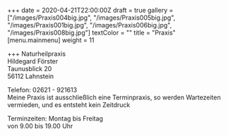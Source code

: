+++
date = 2020-04-21T22:00:00Z
draft = true
gallery = ["/images/Praxis004big.jpg", "/images/Praxis005big.jpg", "/images/Praxis001big.jpg", "/images/Praxis006big.jpg", "/images/Praxis008big.jpg"]
textColor = ""
title = "Praxis"
[menu.mainmenu]
weight = 11

+++
Naturheilpraxis  
Hildegard Förster  
Taunusblick 20  
56112 Lahnstein

Telefon: 02621 - 921613  
Meine Praxis ist ausschließlich eine Terminpraxis, so werden Wartezeiten vermieden, und es entsteht kein Zeitdruck

Terminzeiten: Montag bis Freitag  
von 9.00 bis 19.00 Uhr